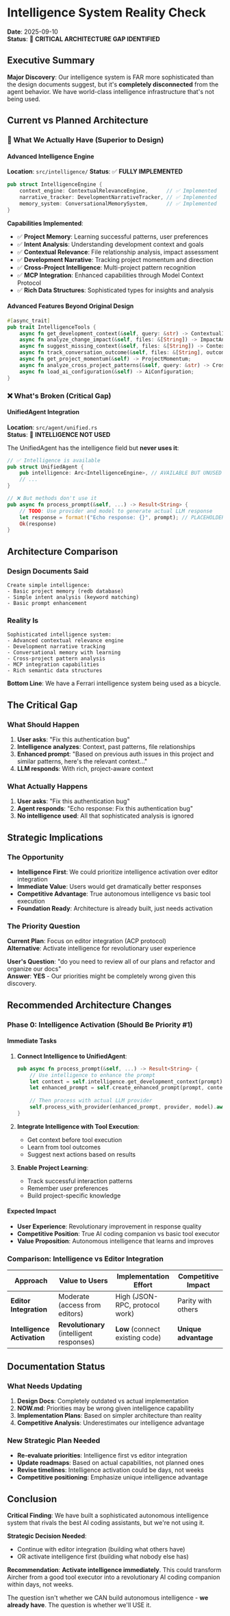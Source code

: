 # Intelligence System Reality Check

**Date**: 2025-09-10  
**Status**: 🚨 **CRITICAL ARCHITECTURE GAP IDENTIFIED**  

## Executive Summary

**Major Discovery**: Our intelligence system is FAR more sophisticated than the design documents suggest, but it's **completely disconnected** from the agent behavior. We have world-class intelligence infrastructure that's not being used.

## Current vs Planned Architecture

### 🎯 What We Actually Have (Superior to Design)

#### Advanced Intelligence Engine
**Location**: `src/intelligence/`
**Status**: ✅ **FULLY IMPLEMENTED**

```rust
pub struct IntelligenceEngine {
    context_engine: ContextualRelevanceEngine,      // ✅ Implemented
    narrative_tracker: DevelopmentNarrativeTracker, // ✅ Implemented  
    memory_system: ConversationalMemorySystem,      // ✅ Implemented
}
```

**Capabilities Implemented**:
- ✅ **Project Memory**: Learning successful patterns, user preferences
- ✅ **Intent Analysis**: Understanding development context and goals
- ✅ **Contextual Relevance**: File relationship analysis, impact assessment
- ✅ **Development Narrative**: Tracking project momentum and direction
- ✅ **Cross-Project Intelligence**: Multi-project pattern recognition
- ✅ **MCP Integration**: Enhanced capabilities through Model Context Protocol
- ✅ **Rich Data Structures**: Sophisticated types for insights and analysis

#### Advanced Features Beyond Original Design
```rust
#[async_trait]
pub trait IntelligenceTools {
    async fn get_development_context(&self, query: &str) -> ContextualInsight;
    async fn analyze_change_impact(&self, files: &[String]) -> ImpactAnalysis;
    async fn suggest_missing_context(&self, files: &[String]) -> ContextSuggestions;
    async fn track_conversation_outcome(&self, files: &[String], outcome: Outcome);
    async fn get_project_momentum(&self) -> ProjectMomentum;
    async fn analyze_cross_project_patterns(&self, query: &str) -> CrossProjectInsight;
    async fn load_ai_configuration(&self) -> AiConfiguration;
}
```

### ❌ What's Broken (Critical Gap)

#### UnifiedAgent Integration
**Location**: `src/agent/unified.rs`  
**Status**: 🚨 **INTELLIGENCE NOT USED**

The UnifiedAgent has the intelligence field but **never uses it**:

```rust
// ✅ Intelligence is available
pub struct UnifiedAgent {
    pub intelligence: Arc<IntelligenceEngine>, // AVAILABLE BUT UNUSED
    // ...
}

// ❌ But methods don't use it
pub async fn process_prompt(&self, ...) -> Result<String> {
    // TODO: Use provider and model to generate actual LLM response
    let response = format!("Echo response: {}", prompt); // PLACEHOLDER ONLY
    Ok(response)
}
```

## Architecture Comparison

### Design Documents Said
```
Create simple intelligence:
- Basic project memory (redb database)  
- Simple intent analysis (keyword matching)
- Basic prompt enhancement
```

### Reality Is
```
Sophisticated intelligence system:
- Advanced contextual relevance engine
- Development narrative tracking  
- Conversational memory with learning
- Cross-project pattern analysis
- MCP integration capabilities
- Rich semantic data structures
```

**Bottom Line**: We have a Ferrari intelligence system being used as a bicycle.

## The Critical Gap

### What Should Happen
1. **User asks**: "Fix this authentication bug"
2. **Intelligence analyzes**: Context, past patterns, file relationships
3. **Enhanced prompt**: "Based on previous auth issues in this project and similar patterns, here's the relevant context..."
4. **LLM responds**: With rich, project-aware context

### What Actually Happens  
1. **User asks**: "Fix this authentication bug"
2. **Agent responds**: "Echo response: Fix this authentication bug" 
3. **No intelligence used**: All that sophisticated analysis is ignored

## Strategic Implications

### The Opportunity
- **Intelligence First**: We could prioritize intelligence activation over editor integration
- **Immediate Value**: Users would get dramatically better responses
- **Competitive Advantage**: True autonomous intelligence vs basic tool execution
- **Foundation Ready**: Architecture is already built, just needs activation

### The Priority Question
**Current Plan**: Focus on editor integration (ACP protocol)  
**Alternative**: Activate intelligence for revolutionary user experience

**User's Question**: "do you need to review all of our plans and refactor and organize our docs"  
**Answer**: **YES** - Our priorities might be completely wrong given this discovery.

## Recommended Architecture Changes

### Phase 0: Intelligence Activation (Should Be Priority #1)

#### Immediate Tasks
1. **Connect Intelligence to UnifiedAgent**:
   ```rust
   pub async fn process_prompt(&self, ...) -> Result<String> {
       // Use intelligence to enhance the prompt
       let context = self.intelligence.get_development_context(prompt).await;
       let enhanced_prompt = self.create_enhanced_prompt(prompt, context).await;
       
       // Then process with actual LLM provider
       self.process_with_provider(enhanced_prompt, provider, model).await
   }
   ```

2. **Integrate Intelligence with Tool Execution**:
   - Get context before tool execution
   - Learn from tool outcomes  
   - Suggest next actions based on results

3. **Enable Project Learning**:
   - Track successful interaction patterns
   - Remember user preferences
   - Build project-specific knowledge

#### Expected Impact
- **User Experience**: Revolutionary improvement in response quality
- **Competitive Position**: True AI coding companion vs basic tool executor
- **Value Proposition**: Autonomous intelligence that learns and improves

### Comparison: Intelligence vs Editor Integration

| Approach | Value to Users | Implementation Effort | Competitive Impact |
|----------|---------------|----------------------|-------------------|
| **Editor Integration** | Moderate (access from editors) | High (JSON-RPC, protocol work) | Parity with others |
| **Intelligence Activation** | **Revolutionary** (intelligent responses) | **Low** (connect existing code) | **Unique advantage** |

## Documentation Status

### What Needs Updating
1. **Design Docs**: Completely outdated vs actual implementation
2. **NOW.md**: Priorities may be wrong given intelligence capability
3. **Implementation Plans**: Based on simpler architecture than reality
4. **Competitive Analysis**: Underestimates our intelligence advantage

### New Strategic Plan Needed
- **Re-evaluate priorities**: Intelligence first vs editor integration
- **Update roadmaps**: Based on actual capabilities, not planned ones
- **Revise timelines**: Intelligence activation could be days, not weeks
- **Competitive positioning**: Emphasize unique intelligence advantage

## Conclusion

**Critical Finding**: We have built a sophisticated autonomous intelligence system that rivals the best AI coding assistants, but we're not using it.

**Strategic Decision Needed**: 
- Continue with editor integration (building what others have)
- OR activate intelligence first (building what nobody else has)

**Recommendation**: **Activate intelligence immediately**. This could transform Aircher from a good tool executor into a revolutionary AI coding companion within days, not weeks.

The question isn't whether we CAN build autonomous intelligence - **we already have**. The question is whether we'll USE it.